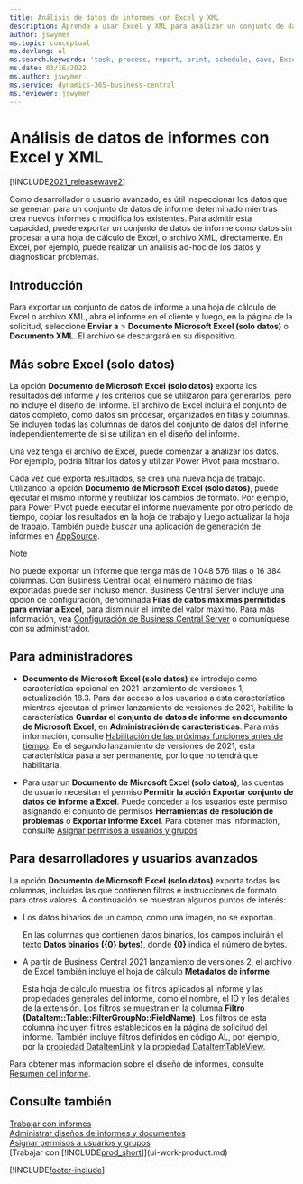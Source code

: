 ```yaml
---
title: Análisis de datos de informes con Excel y XML
description: Aprenda a usar Excel y XML para analizar un conjunto de datos de informe.
author: jswymer
ms.topic: conceptual
ms.devlang: al
ms.search.keywords: 'task, process, report, print, schedule, save, Excel, PDF, Word, dataset'
ms.date: 03/16/2022
ms.author: jswymer
ms.service: dynamics-365-business-central
ms.reviewer: jswymer
---
```

# Análisis de datos de informes con Excel y XML

[!INCLUDE[2021_releasewave2](includes/2021_releasewave2.md)]

Como desarrollador o usuario avanzado, es útil inspeccionar los datos que se generan para un conjunto de datos de informe determinado mientras crea nuevos informes o modifica los existentes. Para admitir esta capacidad, puede exportar un conjunto de datos de informe como datos sin procesar a una hoja de cálculo de Excel, o archivo XML, directamente. En Excel, por ejemplo, puede realizar un análisis ad-hoc de los datos y diagnosticar problemas.

## Introducción

Para exportar un conjunto de datos de informe a una hoja de cálculo de Excel o archivo XML, abra el informe en el cliente y luego, en la página de la solicitud, seleccione **Enviar a** > **Documento Microsoft Excel (solo datos)** o **Documento XML**. El archivo se descargará en su dispositivo.

## Más sobre Excel (solo datos)

La opción **Documento de Microsoft Excel (solo datos)** exporta los resultados del informe y los criterios que se utilizaron para generarlos, pero no incluye el diseño del informe. El archivo de Excel incluirá el conjunto de datos completo, como datos sin procesar, organizados en filas y columnas. Se incluyen todas las columnas de datos del conjunto de datos del informe, independientemente de si se utilizan en el diseño del informe.

Una vez tenga el archivo de Excel, puede comenzar a analizar los datos. Por ejemplo, podría filtrar los datos y utilizar Power Pivot para mostrarlo.

Cada vez que exporta resultados, se crea una nueva hoja de trabajo. Utilizando la opción **Documento de Microsoft Excel (solo datos)**, puede ejecutar el mismo informe y reutilizar los cambios de formato. Por ejemplo, para Power Pivot puede ejecutar el informe nuevamente por otro período de tiempo, copiar los resultados en la hoja de trabajo y luego actualizar la hoja de trabajo. También puede buscar una aplicación de generación de informes en [AppSource](https://appsource.microsoft.com/).

> [!NOTE]
> No puede exportar un informe que tenga más de 1 048 576 filas o 16 384 columnas. Con Business Central local, el número máximo de filas exportadas puede ser incluso menor. Business Central Server incluye una opción de configuración, denominada **Filas de datos máximas permitidas para enviar a Excel**, para disminuir el límite del valor máximo. Para más información, vea [Configuración de Business Central Server](/dynamics365/business-central/dev-itpro/administration/configure-server-instance#General) o comuníquese con su administrador.

## Para administradores

- **Documento de Microsoft Excel (solo datos)** se introdujo como característica opcional en 2021 lanzamiento de versiones 1, actualización 18.3. Para dar acceso a los usuarios a esta característica mientras ejecutan el primer lanzamiento de versiones de 2021, habilite la característica **Guardar el conjunto de datos de informe en documento de Microsoft Excel**, en **Administración de características**. Para más información, consulte [Habilitación de las próximas funciones antes de tiempo](/dynamics365/business-central/dev-itpro/administration/feature-management). En el segundo lanzamiento de versiones de 2021, esta característica pasa a ser permanente, por lo que no tendrá que habilitarla.

- Para usar un **Documento de Microsoft Excel (solo datos)**, las cuentas de usuario necesitan el permiso **Permitir la acción Exportar conjunto de datos de informe a Excel**. Puede conceder a los usuarios este permiso asignando el conjunto de permisos **Herramientas de resolución de problemas** o **Exportar informe Excel**. Para obtener más información, consulte [Asignar permisos a usuarios y grupos](ui-define-granular-permissions.md)  

## Para desarrolladores y usuarios avanzados

La opción **Documento de Microsoft Excel (solo datos)** exporta todas las columnas, incluidas las que contienen filtros e instrucciones de formato para otros valores. A continuación se muestran algunos puntos de interés:

- Los datos binarios de un campo, como una imagen, no se exportan.

  En las columnas que contienen datos binarios, los campos incluirán el texto **Datos binarios ({0} bytes)**, donde **{0}** indica el número de bytes.
- A partir de Business Central 2021 lanzamiento de versiones 2, el archivo de Excel también incluye el hoja de cálculo **Metadatos de informe**.

  Esta hoja de cálculo muestra los filtros aplicados al informe y las propiedades generales del informe, como el nombre, el ID y los detalles de la extensión. Los filtros se muestran en la columna **Filtro (DataItem::Table::FilterGroupNo::FieldName)**. Los filtros de esta columna incluyen filtros establecidos en la página de solicitud del informe. También incluye filtros definidos en código AL, por ejemplo, por la [propiedad DataItemLink](/dynamics365/business-central/dev-itpro/developer/properties/devenv-dataitemlink-reports-property) y la [propiedad DataItemTableView](/dynamics365/business-central/dev-itpro/developer/properties/devenv-dataitemtableview-property).

Para obtener más información sobre el diseño de informes, consulte [Resumen del informe](/dynamics365/business-central/dev-itpro/developer/devenv-reports).

## Consulte también

[Trabajar con informes](ui-work-report.md)  
[Administrar diseños de informes y documentos](ui-manage-report-layouts.md)  
[Asignar permisos a usuarios y grupos](ui-define-granular-permissions.md)  
[Trabajar con [!INCLUDE[prod_short](includes/prod_short.md)]](ui-work-product.md)

[!INCLUDE[footer-include](includes/footer-banner.md)]